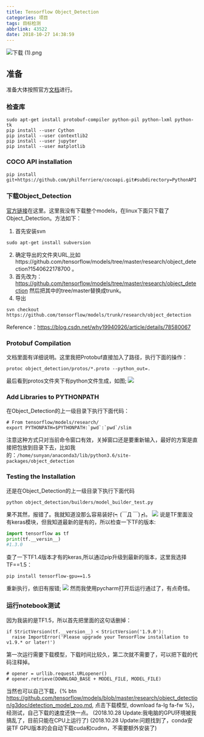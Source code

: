 ```yaml
---
title: Tensorflow Object_Detection
categories: 项目
tags: 目标检测
abbrlink: 43522
date: 2018-10-27 14:38:59
---
```


![下载 (1).png](https://i.loli.net/2018/10/28/5bd5c32f8f6ef.png)
## 准备
准备大体按照官方[文档](https://github.com/tensorflow/models/blob/master/research/object_detection/g3doc/installation.md)进行。
<!--more-->
### 检查库
```shell
sudo apt-get install protobuf-compiler python-pil python-lxml python-tk
pip install --user Cython
pip install --user contextlib2
pip install --user jupyter
pip install --user matplotlib
```
### COCO API installation
```shell
pip install git+https://github.com/philferriere/cocoapi.git#subdirectory=PythonAPI
```
### 下载Object_Detection
[官方链接](https://github.com/tensorflow/models/tree/master/research/object_detection?1540622178700)在这里。这里我没有下载整个models，在linux下面只下载了Object_Detection。方法如下：
1. 首先安装svn
 ```shell
 sudo apt-get install subversion
 ```

2. 确定导出的文件夹URL,比如https://github.com/tensorflow/models/tree/master/research/object_detection?1540622178700 。
3. 首先改为：https://github.com/tensorflow/models/tree/master/research/object_detection
然后把其中的tree/master替换成trunk。
4. 导出
```shell
svn checkout https://github.com/tensorflow/models/trunk/research/object_detection
```
Reference：https://blog.csdn.net/why19940926/article/details/78580067
### Protobuf Compilation
文档里面有详细说明。这里我把Protobuf直接加入了路径，执行下面的操作：
```shell
protoc object_detection/protos/*.proto --python_out=.
```
最后看到protos文件夹下有python文件生成，如图;
![](https://i.loli.net/2018/10/27/5bd40b533b996.png)
### Add Libraries to PYTHONPATH
在Object_Detection的上一级目录下执行下面代码：
```shell
# From tensorflow/models/research/
export PYTHONPATH=$PYTHONPATH:`pwd`:`pwd`/slim
```
注意这种方式只对当前命令窗口有效，关掉窗口还是要重新输入，最好的方案是直接把包放到目录下去，比如我的：`/home/sunyan/anaconda3/lib/python3.6/site-packages/object_detection`
### Testing the Installation
还是在Object_Detection的上一级目录下执行下面代码
```shell
python object_detection/builders/model_builder_test.py
```
果不其然，报错了。我就知道没那么容易装好(┑(￣Д ￣)┍)。
![](https://i.loli.net/2018/10/27/5bd40d9a38c15.png)
说是TF里面没有keras模块，但我知道最新的是有的，所以检查一下TF的版本:
```python
import tensorflow as tf
print(tf.__versin__)
#1.3.0
```
查了一下TF1.4版本才有的keras,所以通过pip升级到最新的版本，这里我选择TF==1.5：
```shell
pip install tensorflow-gpu==1.5
```
重新执行，依旧有报错;
![](https://i.loli.net/2018/10/27/5bd40f111f18d.png)
然而我使用pycharm打开后运行通过了，有点奇怪。
### 运行notebook测试
因为我装的是TF1.5，所以首先把里面的这句话删掉：
```[python]
if StrictVersion(tf.__version__) < StrictVersion('1.9.0'):
  raise ImportError('Please upgrade your TensorFlow installation to v1.9.* or later!')
```
第一次运行需要下载模型，下载时间比较久，第二次就不需要了，可以把下载的代码注释掉。
```[python]
# opener = urllib.request.URLopener()
# opener.retrieve(DOWNLOAD_BASE + MODEL_FILE, MODEL_FILE)
```
当然也可以自己下载，{% btn https://github.com/tensorflow/models/blob/master/research/object_detection/g3doc/detection_model_zoo.md, 点击下载模型, download fa-lg fa-fw %}，经测试，自己下载的速度还快一点。
(2018.10.28 Update:我电脑的GPU环境被我搞乱了，目前只能在CPU上运行了)
(2018.10.28 Update:问题找到了，conda安装TF GPU版本的会自动下载cuda和cudnn，不需要额外安装了)

  
